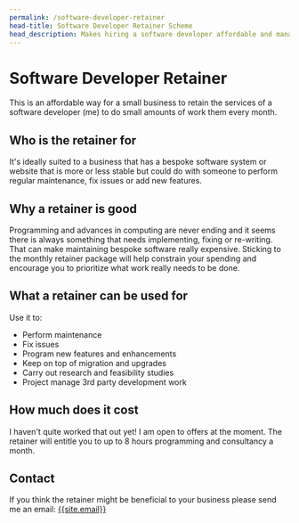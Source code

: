 ```yaml
---
permalink: /software-developer-retainer
head-title: Software Developer Retainer Scheme
head_description: Makes hiring a software developer affordable and manageable. 
---
```

# <i class="fas fa-code icon-retainer" ></i> Software Developer Retainer

This is an affordable way for a small business to retain the services of a software developer (me) to do small amounts of work them every month.

## Who is the retainer for

It's ideally suited to a business that has a bespoke software system or website that is more or less stable but could do with someone to perform regular maintenance, fix issues or add new features.

## Why a retainer is good

Programming and advances in computing are never ending and it seems
there is always
something that needs implementing, fixing or re-writing. That can
make maintaining bespoke software really expensive. Sticking to the
monthly retainer package will help constrain your
spending and encourage
you to prioritize what work really needs to be done.

## What a retainer can be used for

Use it to:

- Perform maintenance
- Fix issues
- Program new features and enhancements
- Keep on top of migration and upgrades
- Carry out research and feasibility studies
- Project manage 3rd party development work

## How much does it cost

I haven't quite worked that out yet! I am open to offers at the moment. The retainer will entitle you to up to 8 hours programming
and consultancy a month.

## Contact

If you think the retainer might be beneficial to your business please send me an email: [{{site.email}}](mailto:{{site.email}})
